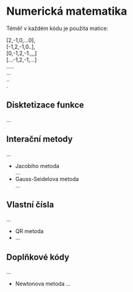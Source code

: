 # Numerická matematika

Téměř v každém kódu je použita matice:
<p>[2,-1,0,...0], <br>
[-1,2,-1,0..], <br>
[0,-1,2,-1.,,,] <br>
[...-1,2,-1,...] <br>
..... <br>
... <br>
.. <br>
. <br>

 ## Disktetizace funkce
 \...
 ## Interační metody
 ...
  - Jacobiho metoda \
...
  - Gauss-Seidelova metoda\
\...
## Vlastní čísla
...
- QR metoda
- ...
## Doplňkové kódy
...
- Newtonova metoda
  ...
